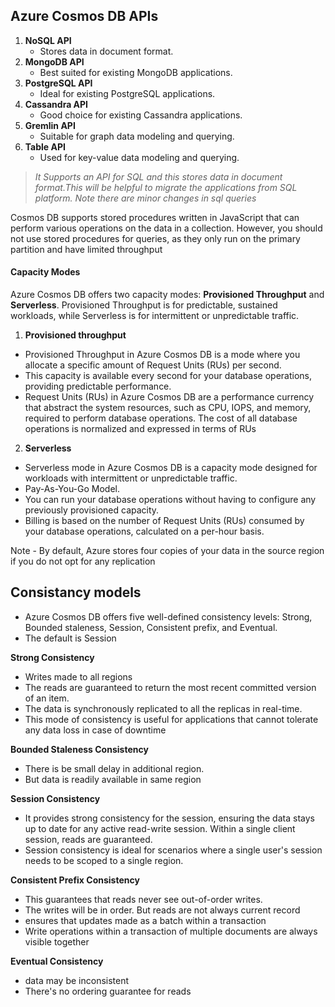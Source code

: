 

## Azure Cosmos DB APIs

1. **NoSQL API**
   - Stores data in document format.
2. **MongoDB API**
   - Best suited for existing MongoDB applications.
3. **PostgreSQL API**
   - Ideal for existing PostgreSQL applications.
4. **Cassandra API**
   - Good choice for existing Cassandra applications.
5. **Gremlin API**
   - Suitable for graph data modeling and querying.
6. **Table API**
   - Used for key-value data modeling and querying.


> *It Supports an API for SQL and this stores data in document format.This will be helpful to migrate the applications from SQL platform. Note there are minor changes in sql queries*


Cosmos DB supports stored procedures written in JavaScript that can perform various operations on the data in a collection. However, you should not use stored procedures for queries, as they only run on the primary partition and have limited throughput



 #### Capacity Modes
 Azure Cosmos DB offers two capacity modes: **Provisioned Throughput** and **Serverless**. Provisioned Throughput is for predictable, sustained workloads, while Serverless is for intermittent or unpredictable traffic.

 1. **Provisioned throughput**
- Provisioned Throughput in Azure Cosmos DB is a mode where you allocate a specific amount of Request Units (RUs) per second.
- This capacity is available every second for your database operations, providing predictable performance.
- Request Units (RUs) in Azure Cosmos DB are a performance currency that abstract the system resources, such as CPU, IOPS, and memory, required to perform database operations. The cost of all database operations is normalized and expressed in terms of RUs

2. **Serverless**
- Serverless mode in Azure Cosmos DB is a capacity mode designed for workloads with intermittent or unpredictable traffic.
- Pay-As-You-Go Model.
- You can run your database operations without having to configure any previously provisioned capacity.
- Billing is based on the number of Request Units (RUs) consumed by your database operations, calculated on a per-hour basis.

Note -  By default, Azure stores four copies of your data in the source region if you do not opt for any replication


## Consistancy models
- Azure Cosmos DB offers five well-defined consistency levels: Strong, Bounded staleness, Session, Consistent prefix, and Eventual.
- The default is Session

**Strong Consistency**
- Writes made to all regions
- The reads are guaranteed to return the most recent committed version of an item.
- The data is synchronously replicated to all the replicas in real-time.
- This mode of consistency is useful for applications that cannot tolerate any data loss in case of downtime


**Bounded Staleness Consistency**
- There is be small delay in additional region.
- But data is readily available in same region

**Session Consistency**
- It provides strong consistency for the session, ensuring the data stays up to date for any active read-write session. Within a single client session, reads are guaranteed.
- Session consistency is ideal for scenarios where a single user's session needs to be scoped to a single region.

**Consistent Prefix Consistency**
- This guarantees that reads never see out-of-order writes.
- The writes will be in order. But reads are not always current record
- ensures that updates made as a batch within a transaction
- Write operations within a transaction of multiple documents are always visible together


**Eventual Consistency**
- data may be inconsistent
- There's no ordering guarantee for reads
